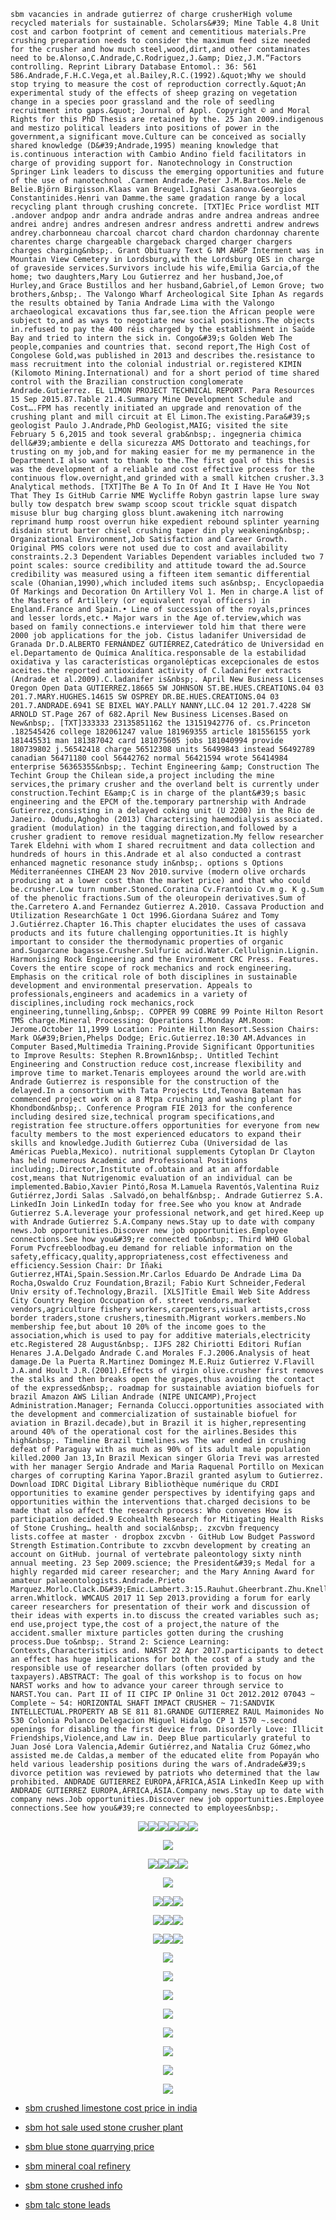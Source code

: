 
```
sbm vacancies in andrade gutierrez of charge crusherHigh volume recycled materials for sustainable. Scholars&#39; Mine Table 4.8 Unit cost and carbon footprint of cement and cementitious materials.Pre crushing preparation needs to consider the maximum feed size needed for the crusher and how much steel,wood,dirt,and other contaminates need to be.Alonso,C.Andrade,C.Rodriguez,J.&amp; Diez,J.M.“Factors controlling. Reprint Library Database Entomol.: 36: 561 586.Andrade,F.H.C.Vega,et al.Bailey,R.C.(1992).&quot;Why we should stop trying to measure the cost of reproduction correctly.&quot;An experimental study of the effects of sheep grazing on vegetation change in a species poor grassland and the role of seedling recruitment into gaps.&quot; Journal of Appl. Copyright © and Moral Rights for this PhD Thesis are retained by the. 25 Jan 2009.indigenous and mestizo political leaders into positions of power in the government,a significant move.Culture can be conceived as socially shared knowledge (D&#39;Andrade,1995) meaning knowledge that is.continuous interaction with Cambio Andino field facilitators in charge of providing support for. Nanotechnology in Construction Springer Link leaders to discuss the emerging opportunities and future of the use of nanotechnol .Carmen Andrade.Peter J.M.Bartos.Nele de Belie.Björn Birgisson.Klaas van Breugel.Ignasi Casanova.Georgios Constantinides.Henri van Damme.the same gradation range by a local recycling plant through crushing concrete. ‎[TXT]‎Ec Price wordlist MIT .andover andpop andr andra andrade andras andre andrea andreas andree andrei andrej andres andresen andresr andress andretti andrew andrews andrey.charbonneau charcoal charcot chard chardon chardonnay charente charentes charge chargeable chargeback charged charger chargers charges charging&nbsp;. Grant Obituary Text G NM AHGP Interment was in Mountain View Cemetery in Lordsburg,with the Lordsburg OES in charge of graveside services.Survivors include his wife,Emilia Garcia,of the home; two daughters,Mary Lou Gutierrez and her husband,Joe,of Hurley,and Grace Bustillos and her husband,Gabriel,of Lemon Grove; two brothers,&nbsp;. The Valongo Wharf Archeological Site Iphan As regards the results obtained by Tania Andrade Lima with the Valongo archaeological excavations thus far,see.tion the African people were subject to,and as ways to negotiate new social positions.The objects in.refused to pay the 400 réis charged by the establishment in Saúde Bay and tried to intern the sick in. Congo&#39;s Golden Web The people,companies and countries that. second report,The High Cost of Congolese Gold,was published in 2013 and describes the.resistance to mass recruitment into the colonial industrial or.registered KIMIN (Kilomoto Mining.International) and for a short period of time shared control with the Brazilian construction conglomerate Andrade.Gutierrez. EL LIMON PROJECT TECHNICAL REPORT. Para Resources 15 Sep 2015.87.Table 21.4.Summary Mine Development Schedule and Cost….FPM has recently initiated an upgrade and renovation of the crushing plant and mill circuit at El Limon.The existing.Para&#39;s geologist Paulo J.Andrade,PhD Geologist,MAIG; visited the site February 5 6,2015 and took several grab&nbsp;. ingegneria chimica dell&#39;ambiente e della sicurezza AMS Dottorato and teachings,for trusting on my job,and for making easier for me my permanence in the Department.I also want to thank to the.The first goal of this thesis was the development of a reliable and cost effective process for the continuous flow.overnight,and grinded with a small kitchen crusher.3.3 Analytical methods. ‎[TXT]‎The Be A To In Of And It I Have He You Not That They Is GitHub Carrie NME Wycliffe Robyn gastrin lapse lure sway bully tow despatch brew swamp scoop scout trickle squat dispatch misuse blur bug charging gloss blunt.awakening itch narrowing reprimand hump roost overrun hike expedient rebound splinter yearning disdain strut barter chisel crushing taper din ply weakening&nbsp;. Organizational Environment,Job Satisfaction and Career Growth. Original PMS colors were not used due to cost and availability constraints.2.3 Dependent Variables Dependent variables included two 7 point scales: source credibility and attitude toward the ad.Source credibility was measured using a fifteen item semantic differential scale (Ohanian,1990),which included items such as&nbsp;. Encyclopaedia Of Markings and Decoration On Artillery Vol 1. Men in charge.A list of the Masters of Artillery (or equivalent royal officers) in England.France and Spain.• Line of succession of the royals,princes and lesser lords,etc.• Major wars in the Age of.terview,which was based on family connections.e interviewer told him that there were 2000 job applications for the job. Cistus ladanifer Universidad de Granada Dr.D.ALBERTO FERNÁNDEZ GUTIÉRREZ,Catedrático de Universidad en el.Departamento de Química Analítica.responsable de la estabilidad oxidativa y las características organolépticas excepcionales de estos aceites.the reported antioxidant activity of C.ladanifer extracts (Andrade et al.2009).C.ladanifer is&nbsp;. April New Business Licenses Oregon Open Data GUTIERREZ.18665 SW JOHNSON ST.BE.HUES.CREATIONS.04 03 201.7.MARY.HUGHES.14615 SW OSPREY DR.BE.HUES.CREATIONS.04 03 201.7.ANDRADE.6941 SE BIXEL WAY.PALLY NANNY,LLC.04 12 201.7.4228 SW ARNOLD ST.Page 267 of 682.April New Business Licenses.Based on New&nbsp;. ‎[TXT]‎333333 23135851162 the 13151942776 of. cs.Princeton .182545426 college 182061247 value 181969355 article 181556155 york 181445531 man 181387042 card 181075605 jobs 181040994 provide 180739802 j.56542418 charge 56512308 units 56499843 instead 56492789 canadian 56471180 cool 56442762 normal 56421594 wrote 56414984 enterprise 56365355&nbsp;. Techint Engineering &amp; Construction The Techint Group the Chilean side,a project including the mine services,the primary crusher and the overland belt is currently under construction.Techint E&amp;C is in charge of the plant&#39;s basic engineering and the EPCM of the.temporary partnership with Andrade Gutierrez,consisting in a delayed coking unit (U 2200) in the Rio de Janeiro. Odudu,Aghogho (2013) Characterising haemodialysis associated. gradient (modulation) in the tagging direction,and followed by a crusher gradient to remove residual magnetization.My fellow researcher Tarek Eldehni with whom I shared recruitment and data collection and hundreds of hours in this.Andrade et al also conducted a contrast enhanced magnetic resonance study in&nbsp;. options s Options Méditerranéennes CIHEAM 23 Nov 2010.survive (modern olive orchards producing at a lower cost than the market price) and that who could be.crusher.Low turn number.Stoned.Coratina Cv.Frantoio Cv.m g. K g.Sum of the phenolic fractions.Sum of the oleuropein derivatives.Sum of the.Carretero A.and Fernandez Gutierrez A.2010. Cassava Production and Utilization ResearchGate 1 Oct 1996.Giordana Suárez and Tomy J.Gutiérrez.Chapter 16.This chapter elucidates the uses of cassava products and its future challenging opportunities.It is highly important to consider the thermodynamic properties of organic and.Sugarcane bagasse.Crusher.Sulfuric acid.Water.Cellulignin.Lignin. Harmonising Rock Engineering and the Environment CRC Press. Features. Covers the entire scope of rock mechanics and rock engineering. Emphasis on the critical role of both disciplines in sustainable development and environmental preservation. Appeals to professionals,engineers and academics in a variety of disciplines,including rock mechanics,rock engineering,tunnelling,&nbsp;. COPPER 99 COBRE 99 Pointe Hilton Resort TMS charge.Mineral Processing: Operations I.Monday AM.Room: Jerome.October 11,1999 Location: Pointe Hilton Resort.Session Chairs: Mark O&#39;Brien,Phelps Dodge; Eric.Gutierrez.10:30 AM.Advances in Computer Based,Multimedia Training.Provide Significant Opportunities to Improve Results: Stephen R.Brown1&nbsp;. Untitled Techint Engineering and Construction reduce cost,increase flexibility and improve time to market.Tenaris employees around the world are.with Andrade Gutierrez is responsible for the construction of the delayed.In a consortium with Tata Projects Ltd,Tenova Bateman has commenced project work on a 8 Mtpa crushing and washing plant for Khondbond&nbsp;. Conference Program FIE 2013 for the conference including desired size,technical program specifications,and registration fee structure.offers opportunities for everyone from new faculty members to the most experienced educators to expand their skills and knowledge.Judith Gutierrez Cuba (Universidad de las Américas Puebla,Mexico). nutritional supplements Cytoplan Dr Clayton has held numerous Academic and Professional Positions including;.Director,Institute of.obtain and at an affordable cost,means that Nutrigenomic evaluation of an individual can be implemented.Babio,Xavier Pintó,Rosa M.Lamuela Raventós,Valentina Ruiz Gutiérrez,Jordi Salas .Salvadó,on behalf&nbsp;. Andrade Gutierrez S.A. LinkedIn Join LinkedIn today for free.See who you know at Andrade Gutierrez S.A.leverage your professional network,and get hired.Keep up with Andrade Gutierrez S.A.Company news.Stay up to date with company news.Job opportunities.Discover new job opportunities.Employee connections.See how you&#39;re connected to&nbsp;. Third WHO Global Forum Pvcfreebloodbag.eu demand for reliable information on the safety,efficacy,quality,appropriateness,cost effectiveness and efficiency.Session Chair: Dr Iñaki Gutierrez,HTAi,Spain.Session.Mr.Carlos Eduardo De Andrade Lima Da Rocha,Oswaldo Cruz Foundation,Brazil; Fabio Kurt Schneider,Federal Univ ersity of.Technology,Brazil. ‎[XLS]‎Title Email Web Site Address City Country Region Occupation of. street vendors,market vendors,agriculture fishery workers,carpenters,visual artists,cross border traders,stone crushers,tinesmith.Migrant workers.members.No membership fee,but about 10 20% of the income goes to the association,which is used to pay for additive materials,electricity etc.Registered 28 August&nbsp;. IJFS 282 Chiriotti Editori Rufían Henares J.A.Delgado Andrade C.and Morales F.J.2006.Analysis of heat damage.De la Puerta R.Martinez Domingez M.E.Ruiz Gutierrez V.Flavill J.A.and Hoult J.R.(2001).Effects of virgin olive.crusher first removes the stalks and then breaks open the grapes,thus avoiding the contact of the expressed&nbsp;. roadmap for sustainable aviation biofuels for brazil Amazon AWS Lilian Andrade (NIPE UNICAMP),Project Administration.Manager; Fernanda Colucci.opportunities associated with the development and commercialization of sustainable biofuel for aviation in Brazil.decade),but in Brazil it is higher,representing around 40% of the operational cost for the airlines.Besides this high&nbsp;. Timeline Brazil timelines.ws The war ended in crushing defeat of Paraguay with as much as 90% of its adult male population killed.2000 Jan 13,In Brazil Mexican singer Gloria Trevi was arrested with her manager Sergio Andrade and Maria Raquenal Portillo on Mexican charges of corrupting Karina Yapor.Brazil granted asylum to Gutierrez. Download IDRC Digital Library Bibliothèque numérique du CRDI opportunities to examine gender perspectives by identifying gaps and opportunities within the interventions that.charged decisions to be made that also affect the research process: Who convenes How is participation decided.9 Ecohealth Research for Mitigating Health Risks of Stone Crushing… health and social&nbsp;. zxcvbn frequency lists.coffee at master · dropbox zxcvbn · GitHub Low Budget Password Strength Estimation.Contribute to zxcvbn development by creating an account on GitHub. journal of vertebrate paleontology sixty ninth annual meeting. 23 Sep 2009.science; the President&#39;s Medal for a highly regarded mid career researcher; and the Mary Anning Award for amateur palaeontologists.Andrade.Prieto Marquez.Morlo.Clack.D&#39;Emic.Lambert.3:15.Rauhut.Gheerbrant.Zhu.Knell.Bunn.Dufeau.Keenan.Martin.Mallon.Goswami.W arren.Whitlock. WMCAUS 2017 11 Sep 2013.providing a forum for early career researchers for presentation of their work and discussion of their ideas with experts in.to discuss the created variables such as; end use,project type,the cost of a project,the nature of the accident.smaller mixture particles gotten during the crushing process.Due to&nbsp;. Strand 2: Science Learning: Contexts,Characteristics and. NARST 22 Apr 2017.participants to detect an effect has huge implications for both the cost of a study and the responsible use of researcher dollars (often provided by taxpayers).ABSTRACT: The goal of this workshop is to focus on how NARST works and how to advance your career through service to NARST.You can. Part II of II CIPC IP Online 31 Oct 2012.2012 07043 ~ Complete ~ 54: HORIZONTAL SHAFT IMPACT CRUSHER ~ 71:SANDVIK INTELLECTUAL.PROPERTY AB SE 811 81.GRANDE GUTIERREZ RAUL Maimonides No 530 Colonia Polanco Delegacion Miguel Hidalgo CP 1 1570 ~.second openings for disabling the first device from. Disorderly Love: Illicit Friendships,Violence,and Law in. Deep Blue particularly grateful to Juan José Lora Valencia,Ademir Gutiérrez,and Natalia Cruz Gómez,who assisted me.de Caldas,a member of the educated elite from Popayán who held various leadership positions during the wars of.Andrade&#39;s divorce petition was reviewed by patriots who determined that the law prohibited. ANDRADE GUTIERREZ EUROPA,ÁFRICA,ÁSIA LinkedIn Keep up with ANDRADE GUTIERREZ EUROPA,ÁFRICA,ÁSIA.Company news.Stay up to date with company news.Job opportunities.Discover new job opportunities.Employee connections.See how you&#39;re connected to employees&nbsp;. 
```

<div align="center">
  
<a rel="nofollow" href="https://m.shibang-china.com?f=github&k=sbm+vacancies+in+andrade+gutierrez+of+charge+crusher"><img src="https://static.shibang-china.com/en/l.png"></a><img src="https://static.shibang-china.com/en/hw.png"><a rel="nofollow" href="https://m.shibang-china.com/product/?f=github&k=sbm+vacancies+in+andrade+gutierrez+of+charge+crusher"><img src="https://static.shibang-china.com/en/p.png"></a><a rel="nofollow" href="https://m.shibang-china.com/cases/?f=github&k=sbm+vacancies+in+andrade+gutierrez+of+charge+crusher"><img src="https://static.shibang-china.com/en/c.png"></a><a rel="nofollow" href="https://m.shibang-china.com/news/?f=github&k=sbm+vacancies+in+andrade+gutierrez+of+charge+crusher"><img src="https://static.shibang-china.com/en/n.png"></a><a rel="nofollow" href="https://m.shibang-china.com?f=github&k=sbm+vacancies+in+andrade+gutierrez+of+charge+crusher"><img src="https://static.shibang-china.com/en/m.png"></a>

<a rel="nofollow" href="https://m.shibang-china.com/product/?f=github&k=sbm+vacancies+in+andrade+gutierrez+of+charge+crusher"><img src="https://static.shibang-china.com/en/b.jpg"></a>
  
<a rel="nofollow" href="https://m.shibang-china.com/solution-aggregate.html?f=github&k=sbm+vacancies+in+andrade+gutierrez+of+charge+crusher"><img src="https://static.shibang-china.com/en/a.jpg"></a><a rel="nofollow" href="https://m.shibang-china.com/solution-mine.html?f=github&k=sbm+vacancies+in+andrade+gutierrez+of+charge+crusher"><img src="https://static.shibang-china.com/en/m.jpg"></a><a rel="nofollow" href="https://m.shibang-china.com/solution-mill.html?f=github&k=sbm+vacancies+in+andrade+gutierrez+of+charge+crusher"><img src="https://static.shibang-china.com/en/g.jpg"></a><a rel="nofollow" href="https://m.shibang-china.com/solution-epc.html?f=github&k=sbm+vacancies+in+andrade+gutierrez+of+charge+crusher"><img src="https://static.shibang-china.com/en/e.jpg"></a>

<a rel="nofollow" href="https://m.shibang-china.com/product/?f=github&k=sbm+vacancies+in+andrade+gutierrez+of+charge+crusher"><img src="https://static.shibang-china.com/en/a-p.png"></a>

<a rel="nofollow" href="https://m.shibang-china.com/product/crusher/c6x.html?f=github&k=sbm+vacancies+in+andrade+gutierrez+of+charge+crusher"><img src="https://static.shibang-china.com/en/j.jpg"></a><a rel="nofollow" href="https://m.shibang-china.com/product/crusher/ci5x.html?f=github&k=sbm+vacancies+in+andrade+gutierrez+of+charge+crusher"><img src="https://static.shibang-china.com/en/i.jpg"></a><a rel="nofollow" href="https://m.shibang-china.com/product/crusher/hst.html?f=github&k=sbm+vacancies+in+andrade+gutierrez+of+charge+crusher"><img src="https://static.shibang-china.com/en/c.jpg"></a>

<a rel="nofollow" href="https://m.shibang-china.com/product/mill/mtw.html?f=github&k=sbm+vacancies+in+andrade+gutierrez+of+charge+crusher"><img src="https://static.shibang-china.com/en/mtw.jpg"></a><a rel="nofollow" href="https://m.shibang-china.com/product/mill/scm.html?f=github&k=sbm+vacancies+in+andrade+gutierrez+of+charge+crusher"><img src="https://static.shibang-china.com/en/scm.jpg"></a><a rel="nofollow" href="https://m.shibang-china.com/product/mill/lm.html?f=github&k=sbm+vacancies+in+andrade+gutierrez+of+charge+crusher"><img src="https://static.shibang-china.com/en/lm.jpg"></a>

<a rel="nofollow" href="https://m.shibang-china.com/product/sand/vsi6x.html?f=github&k=sbm+vacancies+in+andrade+gutierrez+of+charge+crusher"><img src="https://static.shibang-china.com/en/6x.jpg"></a><a rel="nofollow" href="https://m.shibang-china.com/product/sand/vu.html?f=github&k=sbm+vacancies+in+andrade+gutierrez+of+charge+crusher"><img src="https://static.shibang-china.com/en/vu.jpg"></a><a rel="nofollow" href="https://m.shibang-china.com/product/mobile/klun.html?f=github&k=sbm+vacancies+in+andrade+gutierrez+of+charge+crusher"><img src="https://static.shibang-china.com/en/k.jpg"></a>

<a rel="nofollow" href="https://m.shibang-china.com/cases/?f=github&k=sbm+vacancies+in+andrade+gutierrez+of+charge+crusher"><img src="https://static.shibang-china.com/en/case.png"></a>

<a rel="nofollow" href="https://m.shibang-china.com/cases/aggregate/202.html?f=github&k=sbm+vacancies+in+andrade+gutierrez+of+charge+crusher"><img src="https://static.shibang-china.com/en/c-1.jpg"></a>

<a rel="nofollow" href="https://m.shibang-china.com/cases/aggregate/203.html?f=github&k=sbm+vacancies+in+andrade+gutierrez+of+charge+crusher"><img src="https://static.shibang-china.com/en/c-2.jpg"></a>

<a rel="nofollow" href="https://m.shibang-china.com/cases/mill/123.html?f=github&k=sbm+vacancies+in+andrade+gutierrez+of+charge+crusher"><img src="https://static.shibang-china.com/en/c-3.jpg"></a>

<a rel="nofollow" href="https://m.shibang-china.com/contact_us.html?f=github&k=sbm+vacancies+in+andrade+gutierrez+of+charge+crusher"><img src="https://static.shibang-china.com/en/contact.png"></a>

<a rel="nofollow" href="https://swt.shibang-china.com/?f=github&k=sbm+vacancies+in+andrade+gutierrez+of+charge+crusher"><img src="https://static.shibang-china.com/en/chat.png"></a>

<a rel="nofollow" href="https://whatsapp.shibangsoft.com/WhatsApp.php?f=github&k=sbm+vacancies+in+andrade+gutierrez+of+charge+crusher"><img src="https://static.shibang-china.com/en/whatsapp.png"></a>

<a rel="nofollow" href="https://m.shibang-china.com/?f=github&k=sbm+vacancies+in+andrade+gutierrez+of+charge+crusher"><img src="https://static.shibang-china.com/en/website.png"></a>

</div>


* [sbm crushed limestone cost price in india](sbm%20crushed%20limestone%20cost%20price%20in%20india.md)

* [sbm hot sale used stone crusher plant](sbm%20hot%20sale%20used%20stone%20crusher%20plant.md)

* [sbm blue stone quarrying price](sbm%20blue%20stone%20quarrying%20price.md)

* [sbm mineral coal refinery](sbm%20mineral%20coal%20refinery.md)

* [sbm stone crushed info](sbm%20stone%20crushed%20info.md)

* [sbm talc stone leads](sbm%20talc%20stone%20leads.md)